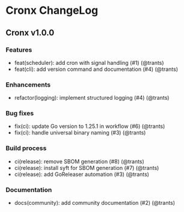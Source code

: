# Cronx ChangeLog

## Cronx v1.0.0

### Features

* feat(scheduler): add cron with signal handling (#1) (@trants)
* feat(cli): add version command and documentation (#4) (@trants)

### Enhancements

* refactor(logging): implement structured logging (#4) (@trants)

### Bug fixes

* fix(ci): update Go version to 1.25.1 in workflow (#6) (@trants)
* fix(ci): handle universal binary naming (#3) (@trants)

### Build process

* ci(release): remove SBOM generation (#8) (@trants)
* ci(release): install syft for SBOM generation (#7) (@trants)
* ci(release): add GoReleaser automation (#3) (@trants)

### Documentation

* docs(community): add community documentation (#2) (@trants)
